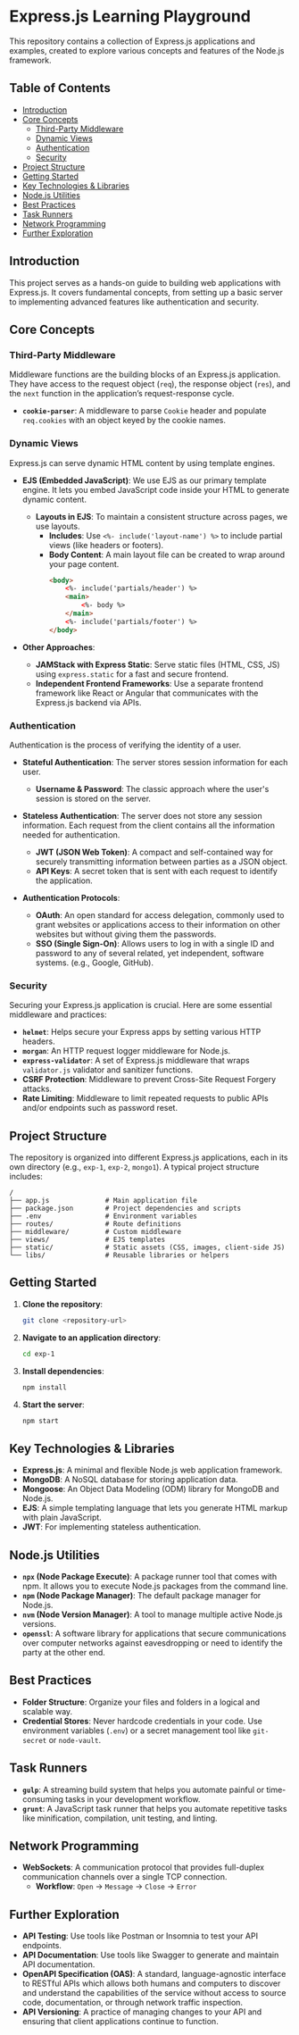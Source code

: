 # Express.js Learning Playground

This repository contains a collection of Express.js applications and examples, created to explore various concepts and features of the Node.js framework.

## Table of Contents

- [Introduction](#introduction)
- [Core Concepts](#core-concepts)
  - [Third-Party Middleware](#third-party-middleware)
  - [Dynamic Views](#dynamic-views)
  - [Authentication](#authentication)
  - [Security](#security)
- [Project Structure](#project-structure)
- [Getting Started](#getting-started)
- [Key Technologies & Libraries](#key-technologies--libraries)
- [Node.js Utilities](#nodejs-utilities)
- [Best Practices](#best-practices)
- [Task Runners](#task-runners)
- [Network Programming](#network-programming)
- [Further Exploration](#further-exploration)

## Introduction

This project serves as a hands-on guide to building web applications with Express.js. It covers fundamental concepts, from setting up a basic server to implementing advanced features like authentication and security.

## Core Concepts

### Third-Party Middleware

Middleware functions are the building blocks of an Express.js application. They have access to the request object (`req`), the response object (`res`), and the `next` function in the application’s request-response cycle.

- **`cookie-parser`**: A middleware to parse `Cookie` header and populate `req.cookies` with an object keyed by the cookie names.

### Dynamic Views

Express.js can serve dynamic HTML content by using template engines.

- **EJS (Embedded JavaScript)**: We use EJS as our primary template engine. It lets you embed JavaScript code inside your HTML to generate dynamic content.
  - **Layouts in EJS**: To maintain a consistent structure across pages, we use layouts.
    - **Includes**: Use `<%- include('layout-name') %>` to include partial views (like headers or footers).
    - **Body Content**: A main layout file can be created to wrap around your page content.
      ```html
      <body>
          <%- include('partials/header') %>
          <main>
              <%- body %>
          </main>
          <%- include('partials/footer') %>
      </body>
      ```

- **Other Approaches**:
  - **JAMStack with Express Static**: Serve static files (HTML, CSS, JS) using `express.static` for a fast and secure frontend.
  - **Independent Frontend Frameworks**: Use a separate frontend framework like React or Angular that communicates with the Express.js backend via APIs.

### Authentication

Authentication is the process of verifying the identity of a user.

- **Stateful Authentication**: The server stores session information for each user.
  - **Username & Password**: The classic approach where the user's session is stored on the server.
- **Stateless Authentication**: The server does not store any session information. Each request from the client contains all the information needed for authentication.
  - **JWT (JSON Web Token)**: A compact and self-contained way for securely transmitting information between parties as a JSON object.
  - **API Keys**: A secret token that is sent with each request to identify the application.

- **Authentication Protocols**:
  - **OAuth**: An open standard for access delegation, commonly used to grant websites or applications access to their information on other websites but without giving them the passwords.
  - **SSO (Single Sign-On)**: Allows users to log in with a single ID and password to any of several related, yet independent, software systems. (e.g., Google, GitHub).

### Security

Securing your Express.js application is crucial. Here are some essential middleware and practices:

- **`helmet`**: Helps secure your Express apps by setting various HTTP headers.
- **`morgan`**: An HTTP request logger middleware for Node.js.
- **`express-validator`**: A set of Express.js middleware that wraps `validator.js` validator and sanitizer functions.
- **CSRF Protection**: Middleware to prevent Cross-Site Request Forgery attacks.
- **Rate Limiting**: Middleware to limit repeated requests to public APIs and/or endpoints such as password reset.

## Project Structure

The repository is organized into different Express.js applications, each in its own directory (e.g., `exp-1`, `exp-2`, `mongo1`). A typical project structure includes:

```
/
├── app.js              # Main application file
├── package.json        # Project dependencies and scripts
├── .env                # Environment variables
├── routes/             # Route definitions
├── middleware/         # Custom middleware
├── views/              # EJS templates
├── static/             # Static assets (CSS, images, client-side JS)
└── libs/               # Reusable libraries or helpers
```

## Getting Started

1.  **Clone the repository**:
    ```bash
    git clone <repository-url>
    ```
2.  **Navigate to an application directory**:
    ```bash
    cd exp-1
    ```
3.  **Install dependencies**:
    ```bash
    npm install
    ```
4.  **Start the server**:
    ```bash
    npm start
    ```

## Key Technologies & Libraries

- **Express.js**: A minimal and flexible Node.js web application framework.
- **MongoDB**: A NoSQL database for storing application data.
- **Mongoose**: An Object Data Modeling (ODM) library for MongoDB and Node.js.
- **EJS**: A simple templating language that lets you generate HTML markup with plain JavaScript.
- **JWT**: For implementing stateless authentication.

## Node.js Utilities

- **`npx` (Node Package Execute)**: A package runner tool that comes with npm. It allows you to execute Node.js packages from the command line.
- **`npm` (Node Package Manager)**: The default package manager for Node.js.
- **`nvm` (Node Version Manager)**: A tool to manage multiple active Node.js versions.
- **`openssl`**: A software library for applications that secure communications over computer networks against eavesdropping or need to identify the party at the other end.

## Best Practices

- **Folder Structure**: Organize your files and folders in a logical and scalable way.
- **Credential Stores**: Never hardcode credentials in your code. Use environment variables (`.env`) or a secret management tool like `git-secret` or `node-vault`.

## Task Runners

- **`gulp`**: A streaming build system that helps you automate painful or time-consuming tasks in your development workflow.
- **`grunt`**: A JavaScript task runner that helps you automate repetitive tasks like minification, compilation, unit testing, and linting.

## Network Programming

- **WebSockets**: A communication protocol that provides full-duplex communication channels over a single TCP connection.
  - **Workflow**: `Open` -> `Message` -> `Close` -> `Error`

## Further Exploration

- **API Testing**: Use tools like Postman or Insomnia to test your API endpoints.
- **API Documentation**: Use tools like Swagger to generate and maintain API documentation.
- **OpenAPI Specification (OAS)**: A standard, language-agnostic interface to RESTful APIs which allows both humans and computers to discover and understand the capabilities of the service without access to source code, documentation, or through network traffic inspection.
- **API Versioning**: A practice of managing changes to your API and ensuring that client applications continue to function.
